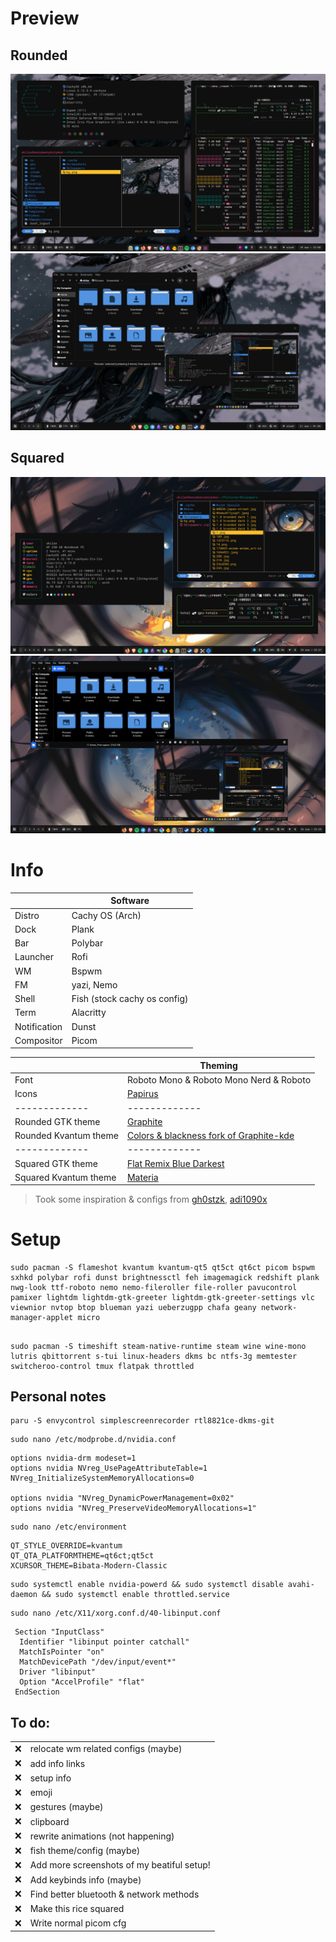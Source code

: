 # Preview 
## Rounded
![Didnt loaded ):](https://github.com/sk1lax/bspwm-dots/blob/main/assets/screenshot2.png)
![Didnt loaded ):](https://github.com/sk1lax/bspwm-dots/blob/main/assets/rounded2.png)

## Squared
![Didnt loaded ):](https://github.com/sk1lax/bspwm-dots/blob/main/assets/squared1.png)
![Didnt loaded ):](https://github.com/sk1lax/bspwm-dots/blob/main/assets/squared2.png)

# Info
| | Software |
| ------------- | ------------- |
| Distro  | Cachy OS (Arch)  |
| Dock  | Plank  |
| Bar  | Polybar  |
| Launcher  | Rofi  |
| WM  | Bspwm  |
| FM  | yazi, Nemo  |
| Shell  | Fish (stock cachy os config)  |
| Term  | Alacritty  |
| Notification  | Dunst  |
| Compositor  | Picom  |


| | Theming |
| ------------- | ------------- |
| Font  |  Roboto Mono & Roboto Mono Nerd & Roboto  |
| Icons  | [Papirus](https://github.com/PapirusDevelopmentTeam/papirus-icon-theme)  |
| ------------- | ------------- |
| Rounded GTK theme  | [Graphite](https://github.com/vinceliuice/Graphite-gtk-theme)  |
| Rounded Kvantum theme  | [Colors & blackness fork of Graphite-kde](https://github.com/KF-Art/Graphite-kvantum-colors)  |
| ------------- | ------------- |
| Squared GTK theme  | [Flat Remix Blue Darkest](https://github.com/daniruiz/flat-remix-gtk)  |
| Squared Kvantum theme  | [Materia](https://github.com/PapirusDevelopmentTeam/materia-kde)  |


> Took some inspiration & configs from [gh0stzk](https://github.com/gh0stzk/dotfiles),  [adi1090x](https://github.com/adi1090x/)
> 
# Setup
```
sudo pacman -S flameshot kvantum kvantum-qt5 qt5ct qt6ct picom bspwm sxhkd polybar rofi dunst brightnessctl feh imagemagick redshift plank nwg-look ttf-roboto nemo nemo-fileroller file-roller pavucontrol pamixer lightdm lightdm-gtk-greeter lightdm-gtk-greeter-settings vlc viewnior nvtop btop blueman yazi ueberzugpp chafa geany network-manager-applet micro 
```
## 
```
sudo pacman -S timeshift steam-native-runtime steam wine wine-mono lutris qbittorrent s-tui linux-headers dkms bc ntfs-3g memtester switcheroo-control tmux flatpak throttled
```
## Personal notes
```
paru -S envycontrol simplescreenrecorder rtl8821ce-dkms-git
```
```
sudo nano /etc/modprobe.d/nvidia.conf
```
```
options nvidia-drm modeset=1
options nvidia NVreg_UsePageAttributeTable=1 NVreg_InitializeSystemMemoryAllocations=0

options nvidia "NVreg_DynamicPowerManagement=0x02"
options nvidia "NVreg_PreserveVideoMemoryAllocations=1"
```
```
sudo nano /etc/environment
```
```
QT_STYLE_OVERRIDE=kvantum
QT_QTA_PLATFORMTHEME=qt6ct;qt5ct
XCURSOR_THEME=Bibata-Modern-Classic
```
```
sudo systemctl enable nvidia-powerd && sudo systemctl disable avahi-daemon && sudo systemctl enable throttled.service
```
```
sudo nano /etc/X11/xorg.conf.d/40-libinput.conf
```
```
 Section "InputClass"
  Identifier "libinput pointer catchall"
  MatchIsPointer "on"
  MatchDevicePath "/dev/input/event*"
  Driver "libinput"
  Option "AccelProfile" "flat"
 EndSection
```
## To do:
| | |
| ------------- | ------------- |
| ❌  | relocate wm related configs (maybe) |
| ❌  | add info links  |
| ❌  | setup info  |
| ❌  | emoji  |
| ❌  | gestures (maybe) |
| ❌  | clipboard  |
| ❌  | rewrite animations (not happening) |
| ❌  | fish theme/config  (maybe) |
| ❌  | Add more screenshots of my beatiful setup! |
| ❌  | Add keybinds info (maybe) |
| ❌  | Find better bluetooth & network methods |
| ❌  | Make this rice squared |
| ❌  | Write normal picom cfg |





